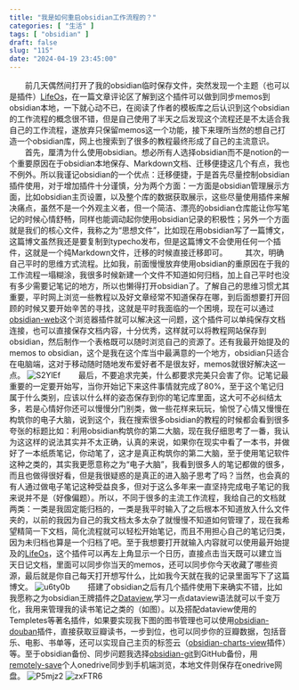 ```yaml
---
title: "我是如何重启obsidian工作流程的？"
categories: [ "生活" ]
tags: [ "obsidian" ]
draft: false
slug: "115"
date: "2024-04-19 23:45:00"
---
```


&emsp;&emsp;前几天偶然间打开了我的obsidian临时保存文件，突然发现一个主题（也可以是插件）[LifeOs](https://github.com/quanru/obsidian-example-lifeos/tree/chinese-version)，在一篇文章评论区了解到这个插件可以做到同步memos到obsidian本地，一下就心动不已，在阅读了作者的模板库之后认识到这个obsidian的工作流程的概念很不错，但是自己使用了半天之后发现这个流程还是不太适合我自己的工作流程，遂放弃只保留memos这一个功能，接下来理所当然的想自己打造一个obsidian库，网上也搜索到了很多的教程最终形成了自己的主流意识。
&emsp;&emsp;首先，厘清为什么使用obsidian。想必所有人选择obsidian而不是notion的一个重要原因在于obsidian本地保存、Markdown文档、迁移便捷这几个有点，我也不例外。所以我谨记obsidian的一个优点：迁移便捷，于是首先尽量控制obsidian插件使用，对于增加插件十分谨慎，分为两个方面：一方面是obsidian管理展示方面，比如obsidian主页设置，以及整个库的数据获取展示，这些尽量使用插件来解决痛点，虽然不是一个外观主义者，但一个简洁、漂亮的obsidian仓库能让你写笔记的时候心情舒畅，同样也能调动起你使用obsidian记录的积极性；另外一个方面就是我们的核心文件，我称之为“思想文件”，比如现在用obsidian写了一篇博文，这篇博文虽然我还是要复制到typecho发布，但是这篇博文不会使用任何一个插件，这就是一个纯Markdown文件，迁移的时候直接迁移即可。
&emsp;&emsp;其次，明确自己平时的思维方式流程。比如我，前面慢慢放弃使用obsidian的重原因在于我的工作流程一塌糊涂，我很多时候新建一个文件不知道如何归档，加上自己平时也没有多少需要记笔记的地方，所以也懒得打开obsidian了。了解自己的思维习惯尤其重要，平时网上浏览一些教程以及好文章经常不知道保存在哪，到后面想要打开回顾的时候又要开始辛苦的寻找，这就是平时我面临的一个困境，现在可以通过[obsidian-web](https://github.com/coddingtonbear/obsidian-web)这个浏览器插件就可以解决这一问题，这个插件可以单纯保存文档连接，也可以直接保存文档内容，十分优秀，这样就可以将教程网站保存到obsidian，然后制作一个表格既可以随时浏览自己的资源了。还有我最开始提及的memos to obsidian，这个是我在这个库当中最满意的一个地方，obsidian只适合在电脑端，这对于移动随时随地发布爱好者不是很友好，memos就很好解决这一点。
![S2YlEf](https://blog.wangyunzi.com/2024/04/S2YlEf.jpg)
&emsp;&emsp;最后，不要追求完美，什么都要求完美只会害了你。记笔记最重要的一定要开始写，当你开始记下来这件事情就完成了80%，至于这个笔记归属于什么类别，应该以什么样的姿态保存到你的笔记库里面，这大可不必纠结太多，若是心情好你还可以慢慢分门别类，做一些花样来玩玩，愉悦了心情又慢慢在构筑你的电子大脑，说到这个，我在搜索很多obsidian的教程的时候都会看到很多夸张的标题比如：利用obsidian构筑你的第二大脑，现在我仔细思考了一番，我认为这这样的说法其实并不太正确，认真的来说，如果你在现实中看了一本书，并做好了一本纸质笔记，你动笔了，这才是真正构筑你的第二大脑，至于使用笔记软件这种之类的，其实我更愿意称之为“电子大脑”，我看到很多人的笔记都做的很多，而且也做得很好看，但是我很疑惑的是真正的进入脑子思考了吗？当然，也会真的有人通过做电子笔记这种受益良多，但对于这么多年来一直坚持完成电子笔记的我来说并不是（好像偏题）。所以，不同于很多的主流工作流程，我给自己的文档就两类：一类是我固定能归档的，一类是我平时输入了之后根本不知道放入什么文件夹的，以前的我因为自己的我文档太多太杂了就慢慢不知道如何管理了，现在我希望精简一下文档，简化流程就可以轻松开始笔记，而且不用担心自己的笔记归类，因为未归档也算是一个归档了吧。至于我想要打开就输入内容就可以使用最开始提及的[LifeOs](https://github.com/quanru/obsidian-example-lifeos/tree/chinese-version)，这个插件可以再左上角显示一个日历，直接点击当天既可以建立当天日记文档，里面可以同步你当天的memos，还可以同步你今天收藏了哪些资源，最后就是你自己每天打开想写什么，比如我今天就在我的记录里面写下了这篇博文。
![u6ty0b](https://blog.wangyunzi.com/2024/04/u6ty0b.jpg)
&emsp;&emsp;搭建了obsidian之后有几个插件使用下来确实不错，比如我愿称之为obsidian王牌插件之[Dataview](https://github.com/blacksmithgu/obsidian-dataview),学习一点dataview语法就可以千变万化，我用来管理我的读书笔记之类的（如图）。以及搭配dataview使用的Templetes等著名插件，如果要实现我下图的图书管理也可以使用[obsidian-douban](https://github.com/Wanxp/obsidian-douban)插件，直接获取豆瓣读书，一步到位，也可以同步你的豆瓣数据，包括音乐、电影、书单等，还可以实现自己主页的标签云（[obsidian-charts-view](https://github.com/caronchen/obsidian-chartsview-plugin)插件）等。至于obsidian备份、同步问题我选择[obsidian-git](https://github.com/denolehov/obsidian-git)到GitHub备份，用[remotely-save](https://github.com/remotely-save/remotely-save)个人onedrive同步到手机端浏览，本地文件则保存在onedrive网盘。
![P5mjz2](https://blog.wangyunzi.com/2024/04/P5mjz2.jpg)
![zxFTR6](https://blog.wangyunzi.com/2024/04/zxFTR6.jpg)
